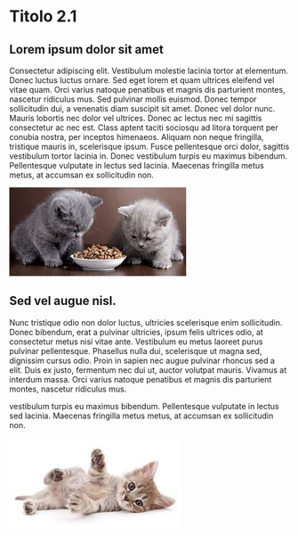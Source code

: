 # Titolo 2.1

## Lorem ipsum dolor sit amet

Consectetur adipiscing elit. Vestibulum molestie lacinia tortor at elementum. Donec luctus luctus ornare. Sed eget lorem et quam ultrices eleifend vel vitae quam. Orci varius natoque penatibus et magnis dis parturient montes, nascetur ridiculus mus. Sed pulvinar mollis euismod. Donec tempor sollicitudin dui, a venenatis diam suscipit sit amet. Donec vel dolor nunc. Mauris lobortis nec dolor vel ultrices. Donec ac lectus nec mi sagittis consectetur ac nec est. Class aptent taciti sociosqu ad litora torquent per conubia nostra, per inceptos himenaeos. Aliquam non neque fringilla, tristique mauris in, scelerisque ipsum. Fusce pellentesque orci dolor, sagittis vestibulum tortor lacinia in. Donec vestibulum turpis eu maximus bibendum. Pellentesque vulputate in lectus sed lacinia. Maecenas fringilla metus metus, at accumsan ex sollicitudin non.

![](../img/gatti.jpg)

## Sed vel augue nisl. 
Nunc tristique odio non dolor luctus, ultricies scelerisque enim sollicitudin. Donec bibendum, erat a pulvinar ultricies, ipsum felis ultrices odio, at consectetur metus nisi vitae ante. Vestibulum eu metus laoreet purus pulvinar pellentesque. Phasellus nulla dui, scelerisque ut magna sed, dignissim cursus odio. Proin in sapien nec augue pulvinar rhoncus sed a elit. Duis ex justo, fermentum nec dui ut, auctor volutpat mauris. Vivamus at interdum massa. Orci varius natoque penatibus et magnis dis parturient montes, nascetur ridiculus mus.

vestibulum turpis eu maximus bibendum. Pellentesque vulputate in lectus sed lacinia. Maecenas fringilla metus metus, at accumsan ex sollicitudin non.

![](../img/gatto.jpg)

